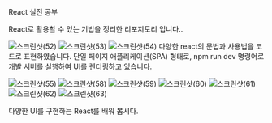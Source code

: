 React 실전 공부

React로 활용할 수 있는 기법을 정리한 리포지토리 입니다..

![스크린샷(52)](https://github.com/user-attachments/assets/be02dcd9-d77c-4306-b33e-c7d1bd6bc114)
![스크린샷(53)](https://github.com/user-attachments/assets/e8e16bca-2876-480c-815b-5f5e34012092)
![스크린샷(54)](https://github.com/user-attachments/assets/c17f8cdc-c8a6-4e34-a7fe-afaa174d7399)
다양한 react의 문법과 사용법을 코드로 표현하였습니다.
단일 페이지 애플리케이션(SPA) 형태로, npm run dev 명령어로 개발 서버를 실행하여 UI를 렌더링하고 있습니다. 

![스크린샷(55)](https://github.com/user-attachments/assets/f28bcfc9-ae27-4e73-b8cc-5cd8ab04d8a6)
![스크린샷(58)](https://github.com/user-attachments/assets/29ac55c8-89cf-4e1b-9492-7bc5a88cabff)
![스크린샷(59)](https://github.com/user-attachments/assets/02277967-3e62-47a5-ae07-f57ac637bbde)
![스크린샷(60)](https://github.com/user-attachments/assets/f86b4e2a-a31f-4313-a905-f58d98177b08)
![스크린샷(61)](https://github.com/user-attachments/assets/39fd3bce-ab94-4fd6-93c0-ecb4823fed66)
![스크린샷(62)](https://github.com/user-attachments/assets/82699ed7-a2e9-44dc-933f-2df510d9f393)
![스크린샷(63)](https://github.com/user-attachments/assets/a3870470-a882-43e2-a2f2-40e90b901b4d)

다양한 UI를 구현하는 React를 배워 봅시다.
